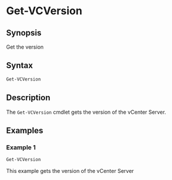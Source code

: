 # Get-VCVersion

## Synopsis

Get the version

## Syntax

```powershell
Get-VCVersion
```

## Description

The `Get-VCVersion` cmdlet gets the version of the vCenter Server.

## Examples

### Example 1

```powershell
Get-VCVersion
```

This example gets the version of the vCenter Server
